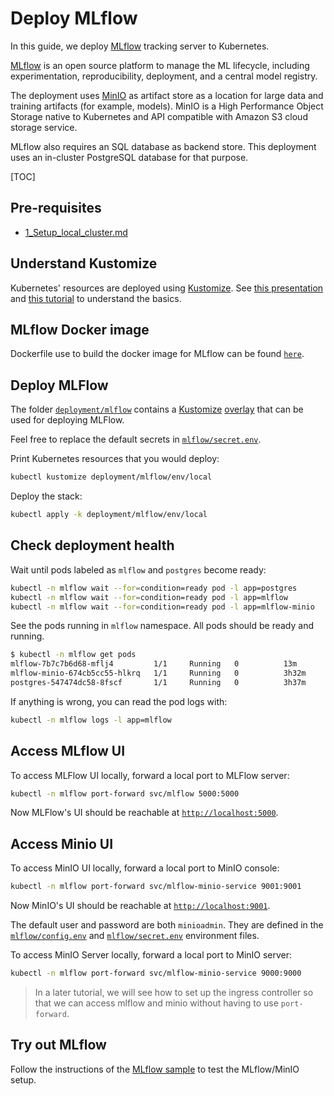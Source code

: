 <h1>Deploy MLflow</h1>

In this guide, we deploy [MLflow](https://mlflow.org/) tracking server to Kubernetes.

[MLflow](https://mlflow.org/) is an open source platform to manage the ML lifecycle, including experimentation, reproducibility, deployment, and a central model registry.

The deployment uses [MinIO](https://min.io/) as artifact store as a location for large data and training artifacts (for example, models).
MinIO is a High Performance Object Storage native to Kubernetes and API compatible with Amazon S3 cloud storage service.

MLflow also requires an SQL database as backend store. This deployment uses an in-cluster PostgreSQL database for that purpose.

[TOC]

## Pre-requisites

- [1_Setup_local_cluster.md](1_Setup_local_cluster.md)


## Understand Kustomize

Kubernetes' resources are deployed using [Kustomize](https://kustomize.io/).
See [this presentation](https://docs.google.com/presentation/d/1-j7ux5-P9HcftKlXM9KHKgrG0EgwwGEKE3f01Sp0oes/edit?usp=sharing)
and [this tutorial](https://kubernetes.io/docs/tasks/manage-kubernetes-objects/kustomization/)
to understand the basics.

## MLflow Docker image

Dockerfile use to build the docker image for MLflow can be found [`here`](/docker/mlflow).

## Deploy MLFlow

The folder [`deployment/mlflow`](/deployment/mlflow) contains a [Kustomize](https://kubernetes.io/docs/tasks/manage-kubernetes-objects/kustomization/) [overlay](https://kubernetes.io/docs/tasks/manage-kubernetes-objects/kustomization/#bases-and-overlays)
that can be used for deploying MLFlow.

Feel free to replace the default secrets in [`mlflow/secret.env`](/deployment/mlflow/secret.env).

Print Kubernetes resources that you would deploy:

```bash
kubectl kustomize deployment/mlflow/env/local
```

Deploy the stack:

```bash
kubectl apply -k deployment/mlflow/env/local
```

## Check deployment health

Wait until pods labeled as `mlflow` and `postgres` become ready:

```bash
kubectl -n mlflow wait --for=condition=ready pod -l app=postgres
kubectl -n mlflow wait --for=condition=ready pod -l app=mlflow
kubectl -n mlflow wait --for=condition=ready pod -l app=mlflow-minio
```

See the pods running in `mlflow` namespace. All pods should be ready and running.

```bash
$ kubectl -n mlflow get pods
mlflow-7b7c7b6d68-mflj4         1/1     Running   0          13m
mlflow-minio-674cb5cc55-hlkrq   1/1     Running   0          3h32m
postgres-547474dc58-8fscf       1/1     Running   0          3h37m
```

If anything is wrong, you can read the pod logs with:

```bash
kubectl -n mlflow logs -l app=mlflow
```

## Access MLflow UI

To access MLFlow UI locally, forward a local port to MLFlow server:

```bash
kubectl -n mlflow port-forward svc/mlflow 5000:5000
```

Now MLFlow's UI should be reachable at [`http://localhost:5000`](http://localhost:5000).

## Access Minio UI

To access MinIO UI locally, forward a local port to MinIO console:

```bash
kubectl -n mlflow port-forward svc/mlflow-minio-service 9001:9001
```

Now MinIO's UI should be reachable at [`http://localhost:9001`](http://localhost:9001).

The default user and password are both `minioadmin`. They are defined in the [`mlflow/config.env`](/deployment/mlflow/config.env) and [`mlflow/secret.env`](/deployment/mlflow/secret.env) environment files.

To access MinIO Server locally, forward a local port to MinIO server:

```bash
kubectl -n mlflow port-forward svc/mlflow-minio-service 9000:9000
```

> In a later tutorial, we will see how to set up the ingress controller so that we can access
> mlflow and minio without having to use `port-forward`.

## Try out MLflow

Follow the instructions of the [MLflow sample](../resources/try-mlflow/README.md)
to test the MLflow/MinIO setup.
